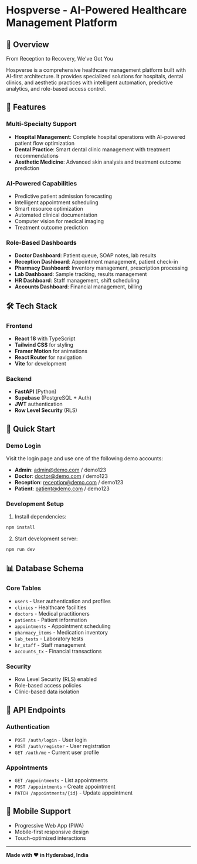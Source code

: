 # Hospverse - AI-Powered Healthcare Management Platform

## 🏥 Overview
From Reception to Recovery, We've Got You

Hospverse is a comprehensive healthcare management platform built with AI-first architecture. It provides specialized solutions for hospitals, dental clinics, and aesthetic practices with intelligent automation, predictive analytics, and role-based access control.

## 🚀 Features

### Multi-Specialty Support
- **Hospital Management**: Complete hospital operations with AI-powered patient flow optimization
- **Dental Practice**: Smart dental clinic management with treatment recommendations
- **Aesthetic Medicine**: Advanced skin analysis and treatment outcome prediction

### AI-Powered Capabilities
- Predictive patient admission forecasting
- Intelligent appointment scheduling
- Smart resource optimization
- Automated clinical documentation
- Computer vision for medical imaging
- Treatment outcome prediction

### Role-Based Dashboards
- **Doctor Dashboard**: Patient queue, SOAP notes, lab results
- **Reception Dashboard**: Appointment management, patient check-in
- **Pharmacy Dashboard**: Inventory management, prescription processing
- **Lab Dashboard**: Sample tracking, results management
- **HR Dashboard**: Staff management, shift scheduling
- **Accounts Dashboard**: Financial management, billing

## 🛠 Tech Stack

### Frontend
- **React 18** with TypeScript
- **Tailwind CSS** for styling
- **Framer Motion** for animations
- **React Router** for navigation
- **Vite** for development

### Backend
- **FastAPI** (Python)
- **Supabase** (PostgreSQL + Auth)
- **JWT** authentication
- **Row Level Security** (RLS)

## 🚀 Quick Start

### Demo Login
Visit the login page and use one of the following demo accounts:

- **Admin**: admin@demo.com / demo123
- **Doctor**: doctor@demo.com / demo123
- **Reception**: reception@demo.com / demo123
- **Patient**: patient@demo.com / demo123

### Development Setup

1. Install dependencies:
```bash
npm install
```

2. Start development server:
```bash
npm run dev
```

## 📊 Database Schema

### Core Tables
- `users` - User authentication and profiles
- `clinics` - Healthcare facilities
- `doctors` - Medical practitioners
- `patients` - Patient information
- `appointments` - Appointment scheduling
- `pharmacy_items` - Medication inventory
- `lab_tests` - Laboratory tests
- `hr_staff` - Staff management
- `accounts_tx` - Financial transactions

### Security
- Row Level Security (RLS) enabled
- Role-based access policies
- Clinic-based data isolation

## 🔗 API Endpoints

### Authentication
- `POST /auth/login` - User login
- `POST /auth/register` - User registration
- `GET /auth/me` - Current user profile

### Appointments
- `GET /appointments` - List appointments
- `POST /appointments` - Create appointment
- `PATCH /appointments/{id}` - Update appointment

## 📱 Mobile Support

- Progressive Web App (PWA)
- Mobile-first responsive design
- Touch-optimized interactions

---

**Made with ❤️ in Hyderabad, India**